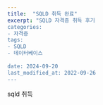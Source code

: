 ```yaml
---
title:  "SQLD 취득 완료"
excerpt: "SQLD 자격증 취득 후기
categories: 
- 자격증
tags:
- SQLD
- 데이터베이스
 
date: 2024-09-20
last_modified_at: 2022-09-26
---
```


sqld 취득

